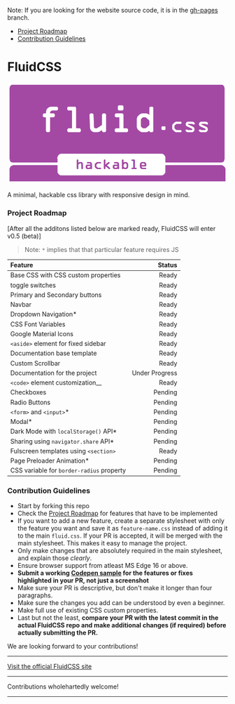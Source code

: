Note: If you are looking for the website source code, it is in the [gh-pages](https://github.com/nikhilmwarrier/fluidcss/tree/gh-pages/) branch.

- [Project Roadmap](#project-roadmap)
- [Contribution Guidelines](#contribution-guidelines)

# FluidCSS 
![FluidCSS_banner](https://github.com/nikhilmwarrier/fluidcss/blob/master/docs/res/fluidcss%20-%20banner.png)

A minimal, hackable css library with responsive design in mind.

### Project Roadmap

[After all the additons listed below are marked ready, FluidCSS will enter v0.5 (beta)]

 > Note: `*` implies that that particular feature requires JS

 |Feature|Status|
 |:---|---:|
 |Base CSS with CSS custom properties|Ready|
 |toggle switches|Ready|
 |Primary and Secondary buttons|Ready|
 |Navbar|Ready|
 |Dropdown Navigation*|Ready|
 |CSS Font Variables|Ready|
 |Google Material Icons|Ready|
 |`<aside>` element for fixed sidebar|Ready|
 |Documentation base template|Ready|
 |Custom Scrollbar|Ready|
 |Documentation for the project|Under Progress|
 |`<code>` element customization__|Ready|
 |Checkboxes| Pending|
 |Radio Buttons|Pending|
 |`<form>` and `<input>`*|Pending|
 |Modal*|Pending|
 |Dark Mode with `localStorage()` API*|Pending|
 |Sharing using `navigator.share` API*|Pending|
 |Fulscreen templates using `<section>`|Ready|
 |Page Preloader Animation*|Pending|
 |CSS variable for `border-radius` property|Pending|
 
 
 ### Contribution Guidelines
 - Start by forking this repo
 - Check the [Project Roadmap](https://github.com/nikhilmwarrier/fluidcss/blob/main/README.md#project-roadmap) for features that have to be implemented
 - If you want to add a new feature, create a separate stylesheet with only the feature you want and save it as `feature-name.css` instead of adding it to the main `fluid.css`. If your PR is accepted, it will be merged with the main stylesheet. This makes it easy to manage the project.
 - Only make changes that are absolutely required in the main stylesheet, and explain those _clearly_.
 - Ensure browser support from atleast MS Edge 16 or above.
 - **Submit a working [Codepen sample](http://codepen.io) for the features or fixes highlighted in your PR, not just a screenshot**
 - Make sure your PR is descriptive, but don't make it longer than four paragraphs.
 - Make sure the changes you add can be understood by even a beginner.
 - Make full use of existing CSS custom properties.
 - Last but not the least, **compare your PR with the latest commit in the actual FluidCSS repo and make additional changes (if required) before actually submitting the PR.**
 
We are looking forward to your contributions!

***
[Visit the official FluidCSS site](https://nikhilmwarrier.github.io/fluidcss)
***
Contributions wholehartedly welcome!
***

